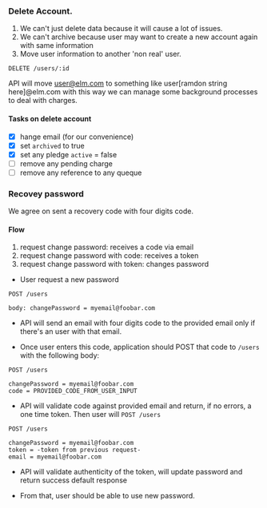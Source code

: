 ### Delete Account.

1. We can't just delete data because it will cause a lot of issues.
2. We can't archive because user may want to create a new account again with same information
3. Move user information to another 'non real' user.

```
DELETE /users/:id
```

API will move user@elm.com to something like user[ramdon string here]@elm.com with this way we can manage some background processes to deal with charges.

#### Tasks on delete account

- [x] hange email (for our convenience)
- [x] set `archived` to true
- [x] set any pledge `active` = false
- [ ] remove any pending charge
- [ ] remove any reference to any queque

### Recovey password

We agree on sent a recovery code with four digits code.

#### Flow

1. request change password: receives a code via email
2. request change password with code: receives a token
3. request change password with token: changes password


- User request a new password

```
POST /users

body: changePassword = myemail@foobar.com
```

- API will send an email with four digits code to the provided email
only if there's an user with that email.


- Once user enters this code, application should POST that code to `/users`
with the following body:

```
POST /users

changePassword = myemail@foobar.com
code = PROVIDED_CODE_FROM_USER_INPUT
```

- API will validate code against provided email and return, if no errors, a
one time token. Then user will `POST /users`

```
POST /users

changePassword = myemail@foobar.com
token = -token from previous request-
email = myemail@foobar.com
```

- API will validate authenticity of the token, will update password and return
success default response

- From that, user should be able to use new password.
